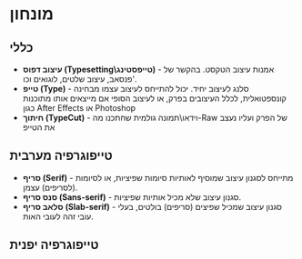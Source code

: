 # מונחון

## כללי
- **עיצוב דפוס (Typesetting\טייפסטינג)** - 
    אמנות עיצוב הטקסט.
    בהקשר של פנסאב, עיצוב שלטים, לוגואים וכו'.
- **טייפ (Type)** - 
    סלנג לעיצוב יחיד.
    יכול להתייחס לעיצוב עצמו מבחינה קונספטואלית,
    לכלל העיצובים בפרק,
    או לעיצוב הסופי אם מייצאים אותו מתוכנות כגון
    After Effects או Photoshop
- **חיתוך (TypeCut)** -
    וידאו\תמונה גולמית שחתכנו
    מה-Raw של הפרק
    ועליו נעצב את הטייפ

## טייפוגרפיה מערבית
- **סריף (Serif)** -
    מתייחס לסגנון עיצוב שמוסיף לאותיות סיומות שפיציות,
    או לסיומות (לסריפים) עצמן.
- **סנס סריף (Sans-serif)** - 
    סגנון עיצוב שלא מכיל אותיות שפיציות.
- **סלאב סריף (Slab-serif)** -
    סגנון עיצוב שמכיל שפיצים (סריפים) בולטים,
    בעלי עובי זהה לעובי האות.

## טייפוגרפיה יפנית
